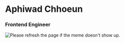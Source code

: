 # Aphiwad Chhoeun
### Frontend Engineer

<img src='https://random-memer.herokuapp.com/' title="Meme" alt="Please refresh the page if the meme doesn't show up.">
